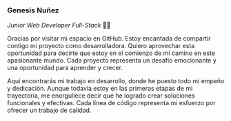 ### Genesis Nuñez
*Junior Web Developer Full-Stack*
👋😄

Gracias por visitar mi espacio en GitHub. Estoy encantada de compartir contigo mi proyecto como desarrolladora. Quiero aprovechar esta oportunidad para decirte que estoy en el comienzo de mi camino en este apasionante mundo. Cada proyecto representa un desafío emocionante y una oportunidad para aprender y crecer.

Aquí encontrarás mi trabajo en desarrollo, donde he puesto todo mi empeño y dedicación. Aunque todavía estoy en las primeras etapas de mi trayectoria, me enorgullece decir que he logrado crear soluciones funcionales y efectivas. Cada línea de código representa mi esfuerzo por ofrecer un trabajo de calidad.

<!--
**genesis-nf/genesis-nf** is a ✨ _special_ ✨ repository because its `README.md` (this file) appears on your GitHub profile.

Here are some ideas to get you started:

- 🔭 I’m currently working on ...
- 🌱 I’m currently learning ...
- 👯 I’m looking to collaborate on ...
- 🤔 I’m looking for help with ...
- 💬 Ask me about ...
- 📫 How to reach me: ...
-  Pronouns: ...
-  Fun fact: ...
-->
